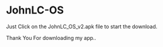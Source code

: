 # JohnLC-OS

Just Click on the JohnLC_OS_v2.apk file to start the download.


Thank You For downloading my app..
